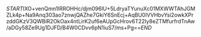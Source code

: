$START$lXO+venQmn1IRROHHc/djm096lU+5LdryaTYunuXc01MXWWTAhJGMZLk4p+Na9Anq303ao7znwjQAZhe7GkiY6SnEcj+AqBU0IVVHbvYsi2owkXPrzddGKzV3QWBiR2OkOax4ntLirK2uf6eAUpGcHrov6T22Iy8eZTMfurfrdTnAw/aDGy58Ze9Ug1DJFD/B4W0CDvv6pN1iuS7/ms+Pg==$END$